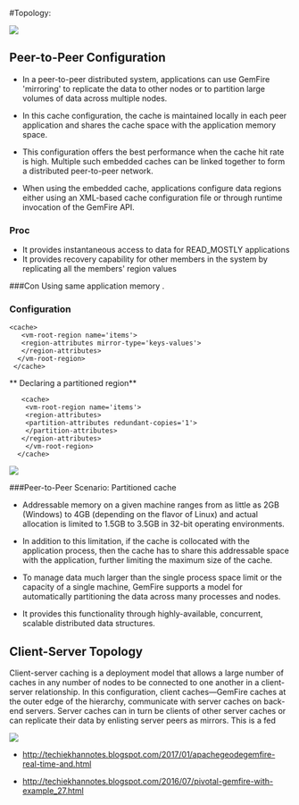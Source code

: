 #Topology:


![](https://d1fto35gcfffzn.cloudfront.net/images/products/pivotal-gemfire/gemfire-marchitecture-diagram.png)

## **Peer-to-Peer Configuration**

* In a peer-to-peer distributed system, applications can use GemFire 'mirroring' to replicate the data to other
nodes or to partition large volumes of data across multiple nodes.

* In this cache configuration, the cache is maintained locally in each peer application
and shares the cache space with the application memory space.

* This configuration offers the best performance when the cache hit rate is high. Multiple such embedded caches can be linked together to form a distributed peer-to-peer network.

* When using the embedded cache, applications configure data regions either using an XML-based cache configuration file or through runtime invocation of the GemFire API. 

### Proc
* It provides instantaneous access to data for READ_MOSTLY applications
* It provides recovery capability for other members in the system by replicating all the members' region values

###Con
Using same application memory .


### Configuration 


    <cache>
       <vm-root-region name='items'>
       <region-attributes mirror-type='keys-values'>
       </region-attributes>
      </vm-root-region>
     </cache>


** Declaring a partitioned region**

       <cache>
        <vm-root-region name='items'>
        <region-attributes>
        <partition-attributes redundant-copies='1'>
        </partition-attributes>
       </region-attributes>
        </vm-root-region>
      </cache>

![](https://image.slidesharecdn.com/effectiveapplicationdevelopmentwithgemfireusingspringdatagemfire-141105113157-conversion-gate02/95/effective-application-development-with-gemfire-and-spring-data-gemfire-21-638.jpg?cb=1415188008)



###Peer-to-Peer Scenario: Partitioned cache

* Addressable memory on a given machine ranges from as little as 2GB (Windows) to 4GB (depending on the flavor of Linux) and actual allocation is limited to 1.5GB to 3.5GB in 32-bit operating environments. 

* In addition to this limitation, if the cache is collocated with the application process, then the cache has to share this addressable space with the application, further limiting the maximum size of the cache. 

* To manage data much larger than the single process space limit or the capacity of a single machine, GemFire supports a model for automatically partitioning the data across many processes and nodes.

*  It provides this functionality through highly-available, concurrent, scalable distributed data structures.



## **Client-Server Topology**

Client-server caching is a deployment model that allows a large number of caches in any number of nodes
to be connected to one another in a client-server relationship. In this configuration, client caches—GemFire
caches at the outer edge of the hierarchy, communicate with server caches on back-end servers. Server
caches can in turn be clients of other server caches or can replicate their data by enlisting server peers as
mirrors. This is a fed

![](https://image.slidesharecdn.com/effectiveapplicationdevelopmentwithgemfireusingspringdatagemfire-141105113157-conversion-gate02/95/effective-application-development-with-gemfire-and-spring-data-gemfire-22-638.jpg?cb=1415188008)





* http://techiekhannotes.blogspot.com/2017/01/apachegeodegemfire-real-time-and.html

* http://techiekhannotes.blogspot.com/2016/07/pivotal-gemfire-with-example_27.html